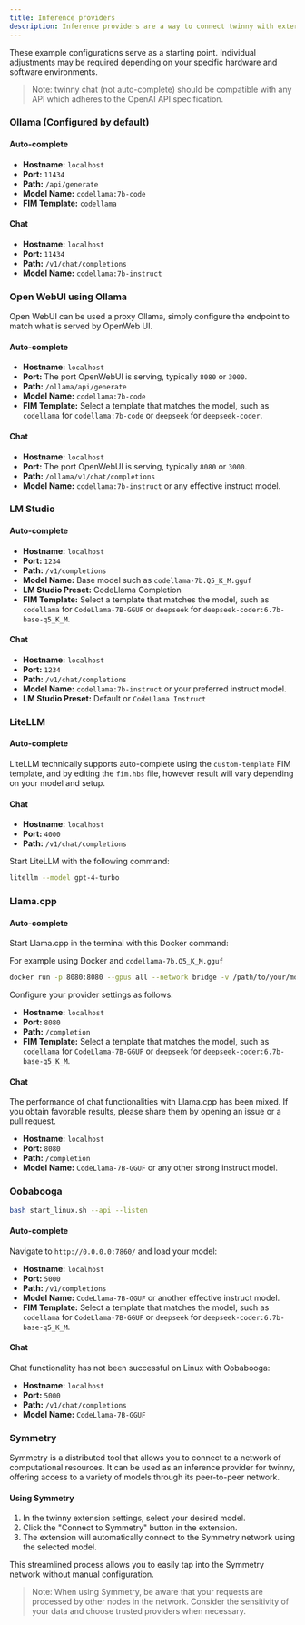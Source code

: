 ```yaml
---
title: Inference providers
description: Inference providers are a way to connect twinny with external models and services. 
---
```


These example configurations serve as a starting point. Individual adjustments may be required depending on your specific hardware and software environments.


> Note: twinny chat (not auto-complete) should be compatible with any API which adheres to the OpenAI API specification.


### Ollama (Configured by default)

#### Auto-complete

- **Hostname:** `localhost`
- **Port:** `11434`
- **Path:** `/api/generate`
- **Model Name:** `codellama:7b-code`
- **FIM Template:** `codellama`

#### Chat

- **Hostname:** `localhost`
- **Port:** `11434`
- **Path:** `/v1/chat/completions`
- **Model Name:** `codellama:7b-instruct` 

### Open WebUI using Ollama

Open WebUI can be used a proxy Ollama, simply configure the endpoint to match what is served by OpenWeb UI.

#### Auto-complete

- **Hostname:** `localhost`
- **Port:** The port OpenWebUI is serving, typically `8080` or `3000`.
- **Path:** `/ollama/api/generate`
- **Model Name:** `codellama:7b-code`
- **FIM Template:** Select a template that matches the model, such as `codellama` for `codellama:7b-code` or `deepseek` for `deepseek-coder`.

#### Chat

- **Hostname:** `localhost`
- **Port:** The port OpenWebUI is serving, typically `8080` or `3000`.
- **Path:** `/ollama/v1/chat/completions`
- **Model Name:** `codellama:7b-instruct` or any effective instruct model.

### LM Studio

#### Auto-complete

- **Hostname:** `localhost`
- **Port:** `1234`
- **Path:** `/v1/completions`
- **Model Name:** Base model such as `codellama-7b.Q5_K_M.gguf`
- **LM Studio Preset:** CodeLlama Completion
- **FIM Template:** Select a template that matches the model, such as `codellama` for `CodeLlama-7B-GGUF` or `deepseek` for `deepseek-coder:6.7b-base-q5_K_M`.
  
#### Chat

- **Hostname:** `localhost`
- **Port:** `1234`
- **Path:** `/v1/chat/completions`
- **Model Name:** `codellama:7b-instruct` or your preferred instruct model.
- **LM Studio Preset:** Default or `CodeLlama Instruct`

### LiteLLM

#### Auto-complete

LiteLLM technically supports auto-complete using the `custom-template` FIM template, and by editing the `fim.hbs` file, however result will vary depending on your model and setup.

#### Chat

- **Hostname:** `localhost`
- **Port:** `4000`
- **Path:** `/v1/chat/completions`

Start LiteLLM with the following command:

```bash
litellm --model gpt-4-turbo
```

### Llama.cpp

#### Auto-complete

Start Llama.cpp in the terminal with this Docker command:

For example using Docker and `codellama-7b.Q5_K_M.gguf`

```bash
docker run -p 8080:8080 --gpus all --network bridge -v /path/to/your/models:/models local/llama.cpp:full-cuda --server -m /models/codellama-7b.Q5_K_M.gguf -c 2048 -ngl 43 -mg 1 --port 8080 --host 0.0.0.0
```

Configure your provider settings as follows:

- **Hostname:** `localhost`
- **Port:** `8080`
- **Path:** `/completion`
- **FIM Template:** Select a template that matches the model, such as `codellama` for `CodeLlama-7B-GGUF` or `deepseek` for `deepseek-coder:6.7b-base-q5_K_M`.

#### Chat

The performance of chat functionalities with Llama.cpp has been mixed. If you obtain favorable results, please share them by opening an issue or a pull request.

- **Hostname:** `localhost`
- **Port:** `8080`
- **Path:** `/completion`
- **Model Name:** `CodeLlama-7B-GGUF` or any other strong instruct model.


### Oobabooga

```bash
bash start_linux.sh --api --listen
```

#### Auto-complete

Navigate to `http://0.0.0.0:7860/` and load your model:

- **Hostname:** `localhost`
- **Port:** `5000`
- **Path:** `/v1/completions`
- **Model Name:** `CodeLlama-7B-GGUF` or another effective instruct model.
- **FIM Template:** Select a template that matches the model, such as `codellama` for `CodeLlama-7B-GGUF` or `deepseek` for `deepseek-coder:6.7b-base-q5_K_M`.

#### Chat

Chat functionality has not been successful on Linux with Oobabooga:

- **Hostname:** `localhost`
- **Port:** `5000`
- **Path:** `/v1/chat/completions`
- **Model Name:** `CodeLlama-7B-GGUF`

### Symmetry

Symmetry is a distributed tool that allows you to connect to a network of computational resources. It can be used as an inference provider for twinny, offering access to a variety of models through its peer-to-peer network.

#### Using Symmetry

1. In the twinny extension settings, select your desired model.
2. Click the "Connect to Symmetry" button in the extension.
3. The extension will automatically connect to the Symmetry network using the selected model.

This streamlined process allows you to easily tap into the Symmetry network without manual configuration.

> Note: When using Symmetry, be aware that your requests are processed by other nodes in the network. Consider the sensitivity of your data and choose trusted providers when necessary.